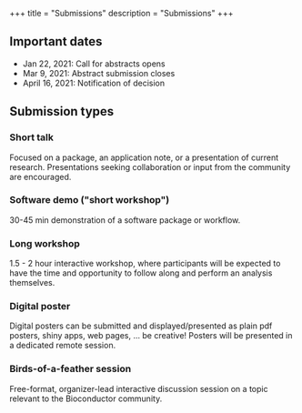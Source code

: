 +++
title = "Submissions"
description = "Submissions"
+++

## Important dates

* Jan 22, 2021: Call for abstracts opens
* Mar 9, 2021: Abstract submission closes
* April 16, 2021: Notification of decision

## Submission types

### Short talk
Focused on a package, an application note, or a presentation of current research. Presentations seeking collaboration or input from the community are encouraged.

### Software demo ("short workshop")
30-45 min demonstration of a software package or workflow.

### Long workshop
1.5 - 2 hour interactive workshop, where participants will be expected to have the time and opportunity to follow along and perform an analysis themselves.

### Digital poster
Digital posters can be submitted and displayed/presented as plain pdf posters, shiny apps, web pages, ... be creative! Posters will be presented in a dedicated remote session.

### Birds-of-a-feather session
Free-format, organizer-lead interactive discussion session on a topic relevant to the Bioconductor community. 